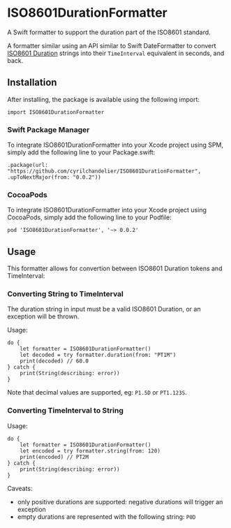 # ISO8601DurationFormatter

A Swift formatter to support the duration part of the ISO8601 standard.

A formatter similar using an API similar to Swift DateFormatter to convert [ISO8601 Duration](https://en.wikipedia.org/wiki/ISO_8601#Durations) strings into their `TimeInterval` equivalent in seconds, and back.

## Installation

After installing, the package is available using the following import:

```
import ISO8601DurationFormatter
```

### Swift Package Manager

To integrate ISO8601DurationFormatter into your Xcode project using SPM, simply add the following line to your Package.swift:

```
.package(url: "https://github.com/cyrilchandelier/ISO8601DurationFormatter", .upToNextMajor(from: "0.0.2"))
```

### CocoaPods

To integrate ISO8601DurationFormatter into your Xcode project using CocoaPods, simply add the following line to your Podfile:

```
pod 'ISO8601DurationFormatter', '~> 0.0.2'
```

## Usage

This formatter allows for convertion between ISO8601 Duration tokens and TimeInterval:

### Converting String to TimeInterval

The duration string in input must be a valid ISO8601 Duration, or an exception will be thrown.

Usage:

```
do {
    let formatter = ISO8601DurationFormatter()
    let decoded = try formatter.duration(from: "PT1M")
    print(decoded) // 60.0
} catch {
    print(String(describing: error))
}
```

Note that decimal values are supported, eg: `P1.5D` or `PT1.123S`.

### Converting TimeInterval to String

Usage:

```
do {
    let formatter = ISO8601DurationFormatter()
    let encoded = try formatter.string(from: 120)
    print(encoded) // PT2M
} catch {
    print(String(describing: error))
}
```

Caveats:

- only positive durations are supported: negative durations will trigger an exception
- empty durations are represented with the following string: `P0D`

